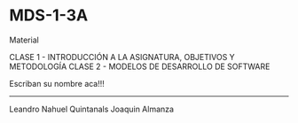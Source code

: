 # MDS-1-3A
Material

CLASE 1  - INTRODUCCIÓN A LA ASIGNATURA, OBJETIVOS Y METODOLOGÍA
CLASE 2 - MODELOS DE DESARROLLO DE SOFTWARE


Escriban su nombre aca!!!
<hr>
Leandro Nahuel Quintanals
Joaquin Almanza


